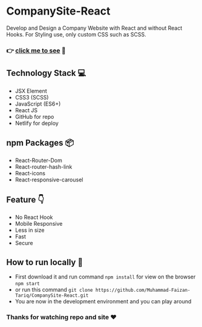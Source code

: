 # CompanySite-React

Develop and Design a Company Website with React and without React Hooks. For Styling use, only custom CSS such as SCSS.

### :point_right: [click me to see](https://companysite-react.netlify.app) :eyes:


## Technology Stack :computer:
- JSX Element
- CSS3 (SCSS)
- JavaScript (ES6+)
- React JS 
- GitHub for repo
- Netlify for deploy

## npm Packages :package:
- React-Router-Dom
- React-router-hash-link
- React-icons
- React-responsive-carousel

## Feature :point_down:
- No React Hook
- Mobile Responsive
- Less in size
- Fast
- Secure

## How to run locally :thinking:
- First download it and run  command `npm install` for view on the browser `npm start`
- or run this command `git clone https://github.com/Muhammad-Faizan-Tariq/CompanySite-React.git`
- You are now in the development environment and you can play around

### Thanks for watching repo and site :heart:
